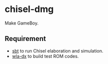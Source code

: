 # chisel-dmg

Make GameBoy.

## Requirement

- [sbt](https://www.scala-sbt.org/index.html) to run Chisel elaboration and simulation.
- [wla-dx](https://github.com/vhelin/wla-dx) to build test ROM codes.

